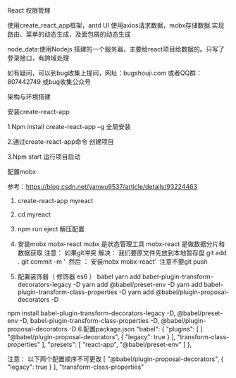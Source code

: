 React 权限管理

使用create_react_app框架，antd UI 使用axios请求数据，mobx存储数据.实现路由、菜单的动态生成，及面包屑的动态生成

node_data:使用Nodejs 搭建的一个服务器，主要给react项目给数据的。只写了登录接口，有跨域处理

如有疑问，可以到bug收集上提问，网址：bugshouji.com  或者QQ群：807442749 或bug收集公众号

架构与环境搭建

安装create-react-app

1.Npm install create-react-app –g 全局安装

2.通过create-react-app命令 创建项目

3.Npm start 运行项目启动


配置mobx

参考：https://blog.csdn.net/yanwu9537/article/details/93224463

1. create-react-app myreact
2. cd myreact
3. npm run eject 解压配置
4. 安装mobx mobx-react
mobx 是状态管理工具
mobx-react 是做数据分片和数据获取
注意： 如果git冲突
解决： 我们要原文件先放到本地暂存盘
git add .
git commit -m ’
​ 然后 ： 安装mobx mobx-react’
​ 注意不要git push

5. 配置装饰器（ 修饰器 es6 ） babel
yarn add babel-plugin-transform-decorators-legacy -D
yarn add @babel/preset-env -D
yarn add babel-plugin-transform-class-properties -D
yarn add @babel/plugin-proposal-decorators -D

npm install babel-plugin-transform-decorators-legacy -D,
@babel/preset-env -D,
babel-plugin-transform-class-properties -D,
@babel/plugin-proposal-decorators -D
6.配置package.json
"babel": {
	    "plugins": [
	      [
	        "@babel/plugin-proposal-decorators",
	        {
	          "legacy": true
	        }
	      ],
      "transform-class-properties"
    ],
    "presets": [
      "react-app",
      "@babel/preset-env"
    ]
    },

  注意： 以下两个配置顺序不可更改
     [
        "@babel/plugin-proposal-decorators",
        {
          "legacy": true
        }
      ],
      "transform-class-properties"
